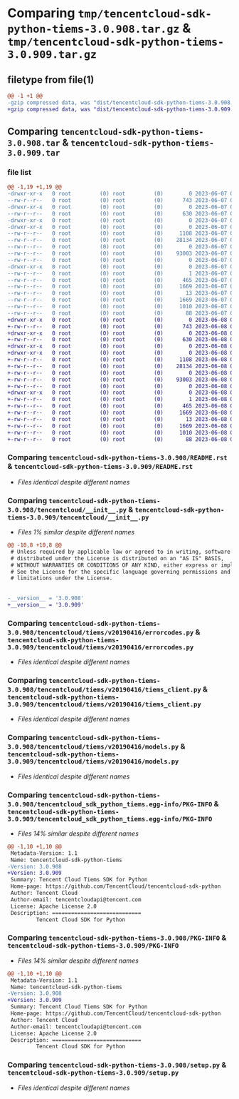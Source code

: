 # Comparing `tmp/tencentcloud-sdk-python-tiems-3.0.908.tar.gz` & `tmp/tencentcloud-sdk-python-tiems-3.0.909.tar.gz`

## filetype from file(1)

```diff
@@ -1 +1 @@
-gzip compressed data, was "dist/tencentcloud-sdk-python-tiems-3.0.908.tar", last modified: Wed Jun  7 00:34:27 2023, max compression
+gzip compressed data, was "dist/tencentcloud-sdk-python-tiems-3.0.909.tar", last modified: Thu Jun  8 00:35:24 2023, max compression
```

## Comparing `tencentcloud-sdk-python-tiems-3.0.908.tar` & `tencentcloud-sdk-python-tiems-3.0.909.tar`

### file list

```diff
@@ -1,19 +1,19 @@
-drwxr-xr-x   0 root         (0) root         (0)        0 2023-06-07 00:34:27.000000 tencentcloud-sdk-python-tiems-3.0.908/
--rw-r--r--   0 root         (0) root         (0)      743 2023-06-07 00:34:27.000000 tencentcloud-sdk-python-tiems-3.0.908/README.rst
-drwxr-xr-x   0 root         (0) root         (0)        0 2023-06-07 00:34:27.000000 tencentcloud-sdk-python-tiems-3.0.908/tencentcloud/
--rw-r--r--   0 root         (0) root         (0)      630 2023-06-07 00:34:27.000000 tencentcloud-sdk-python-tiems-3.0.908/tencentcloud/__init__.py
-drwxr-xr-x   0 root         (0) root         (0)        0 2023-06-07 00:34:27.000000 tencentcloud-sdk-python-tiems-3.0.908/tencentcloud/tiems/
-drwxr-xr-x   0 root         (0) root         (0)        0 2023-06-07 00:34:27.000000 tencentcloud-sdk-python-tiems-3.0.908/tencentcloud/tiems/v20190416/
--rw-r--r--   0 root         (0) root         (0)     1108 2023-06-07 00:34:27.000000 tencentcloud-sdk-python-tiems-3.0.908/tencentcloud/tiems/v20190416/errorcodes.py
--rw-r--r--   0 root         (0) root         (0)    28134 2023-06-07 00:34:27.000000 tencentcloud-sdk-python-tiems-3.0.908/tencentcloud/tiems/v20190416/tiems_client.py
--rw-r--r--   0 root         (0) root         (0)        0 2023-06-07 00:34:27.000000 tencentcloud-sdk-python-tiems-3.0.908/tencentcloud/tiems/v20190416/__init__.py
--rw-r--r--   0 root         (0) root         (0)    93003 2023-06-07 00:34:27.000000 tencentcloud-sdk-python-tiems-3.0.908/tencentcloud/tiems/v20190416/models.py
--rw-r--r--   0 root         (0) root         (0)        0 2023-06-07 00:34:27.000000 tencentcloud-sdk-python-tiems-3.0.908/tencentcloud/tiems/__init__.py
-drwxr-xr-x   0 root         (0) root         (0)        0 2023-06-07 00:34:27.000000 tencentcloud-sdk-python-tiems-3.0.908/tencentcloud_sdk_python_tiems.egg-info/
--rw-r--r--   0 root         (0) root         (0)        1 2023-06-07 00:34:27.000000 tencentcloud-sdk-python-tiems-3.0.908/tencentcloud_sdk_python_tiems.egg-info/dependency_links.txt
--rw-r--r--   0 root         (0) root         (0)      465 2023-06-07 00:34:27.000000 tencentcloud-sdk-python-tiems-3.0.908/tencentcloud_sdk_python_tiems.egg-info/SOURCES.txt
--rw-r--r--   0 root         (0) root         (0)     1669 2023-06-07 00:34:27.000000 tencentcloud-sdk-python-tiems-3.0.908/tencentcloud_sdk_python_tiems.egg-info/PKG-INFO
--rw-r--r--   0 root         (0) root         (0)       13 2023-06-07 00:34:27.000000 tencentcloud-sdk-python-tiems-3.0.908/tencentcloud_sdk_python_tiems.egg-info/top_level.txt
--rw-r--r--   0 root         (0) root         (0)     1669 2023-06-07 00:34:27.000000 tencentcloud-sdk-python-tiems-3.0.908/PKG-INFO
--rw-r--r--   0 root         (0) root         (0)     1010 2023-06-07 00:34:27.000000 tencentcloud-sdk-python-tiems-3.0.908/setup.py
--rw-r--r--   0 root         (0) root         (0)       88 2023-06-07 00:34:27.000000 tencentcloud-sdk-python-tiems-3.0.908/setup.cfg
+drwxr-xr-x   0 root         (0) root         (0)        0 2023-06-08 00:35:24.000000 tencentcloud-sdk-python-tiems-3.0.909/
+-rw-r--r--   0 root         (0) root         (0)      743 2023-06-08 00:35:24.000000 tencentcloud-sdk-python-tiems-3.0.909/README.rst
+drwxr-xr-x   0 root         (0) root         (0)        0 2023-06-08 00:35:24.000000 tencentcloud-sdk-python-tiems-3.0.909/tencentcloud/
+-rw-r--r--   0 root         (0) root         (0)      630 2023-06-08 00:35:24.000000 tencentcloud-sdk-python-tiems-3.0.909/tencentcloud/__init__.py
+drwxr-xr-x   0 root         (0) root         (0)        0 2023-06-08 00:35:24.000000 tencentcloud-sdk-python-tiems-3.0.909/tencentcloud/tiems/
+drwxr-xr-x   0 root         (0) root         (0)        0 2023-06-08 00:35:24.000000 tencentcloud-sdk-python-tiems-3.0.909/tencentcloud/tiems/v20190416/
+-rw-r--r--   0 root         (0) root         (0)     1108 2023-06-08 00:35:24.000000 tencentcloud-sdk-python-tiems-3.0.909/tencentcloud/tiems/v20190416/errorcodes.py
+-rw-r--r--   0 root         (0) root         (0)    28134 2023-06-08 00:35:24.000000 tencentcloud-sdk-python-tiems-3.0.909/tencentcloud/tiems/v20190416/tiems_client.py
+-rw-r--r--   0 root         (0) root         (0)        0 2023-06-08 00:35:24.000000 tencentcloud-sdk-python-tiems-3.0.909/tencentcloud/tiems/v20190416/__init__.py
+-rw-r--r--   0 root         (0) root         (0)    93003 2023-06-08 00:35:24.000000 tencentcloud-sdk-python-tiems-3.0.909/tencentcloud/tiems/v20190416/models.py
+-rw-r--r--   0 root         (0) root         (0)        0 2023-06-08 00:35:24.000000 tencentcloud-sdk-python-tiems-3.0.909/tencentcloud/tiems/__init__.py
+drwxr-xr-x   0 root         (0) root         (0)        0 2023-06-08 00:35:24.000000 tencentcloud-sdk-python-tiems-3.0.909/tencentcloud_sdk_python_tiems.egg-info/
+-rw-r--r--   0 root         (0) root         (0)        1 2023-06-08 00:35:24.000000 tencentcloud-sdk-python-tiems-3.0.909/tencentcloud_sdk_python_tiems.egg-info/dependency_links.txt
+-rw-r--r--   0 root         (0) root         (0)      465 2023-06-08 00:35:24.000000 tencentcloud-sdk-python-tiems-3.0.909/tencentcloud_sdk_python_tiems.egg-info/SOURCES.txt
+-rw-r--r--   0 root         (0) root         (0)     1669 2023-06-08 00:35:24.000000 tencentcloud-sdk-python-tiems-3.0.909/tencentcloud_sdk_python_tiems.egg-info/PKG-INFO
+-rw-r--r--   0 root         (0) root         (0)       13 2023-06-08 00:35:24.000000 tencentcloud-sdk-python-tiems-3.0.909/tencentcloud_sdk_python_tiems.egg-info/top_level.txt
+-rw-r--r--   0 root         (0) root         (0)     1669 2023-06-08 00:35:24.000000 tencentcloud-sdk-python-tiems-3.0.909/PKG-INFO
+-rw-r--r--   0 root         (0) root         (0)     1010 2023-06-08 00:35:24.000000 tencentcloud-sdk-python-tiems-3.0.909/setup.py
+-rw-r--r--   0 root         (0) root         (0)       88 2023-06-08 00:35:24.000000 tencentcloud-sdk-python-tiems-3.0.909/setup.cfg
```

### Comparing `tencentcloud-sdk-python-tiems-3.0.908/README.rst` & `tencentcloud-sdk-python-tiems-3.0.909/README.rst`

 * *Files identical despite different names*

### Comparing `tencentcloud-sdk-python-tiems-3.0.908/tencentcloud/__init__.py` & `tencentcloud-sdk-python-tiems-3.0.909/tencentcloud/__init__.py`

 * *Files 1% similar despite different names*

```diff
@@ -10,8 +10,8 @@
 # Unless required by applicable law or agreed to in writing, software
 # distributed under the License is distributed on an "AS IS" BASIS,
 # WITHOUT WARRANTIES OR CONDITIONS OF ANY KIND, either express or implied.
 # See the License for the specific language governing permissions and
 # limitations under the License.
 
 
-__version__ = '3.0.908'
+__version__ = '3.0.909'
```

### Comparing `tencentcloud-sdk-python-tiems-3.0.908/tencentcloud/tiems/v20190416/errorcodes.py` & `tencentcloud-sdk-python-tiems-3.0.909/tencentcloud/tiems/v20190416/errorcodes.py`

 * *Files identical despite different names*

### Comparing `tencentcloud-sdk-python-tiems-3.0.908/tencentcloud/tiems/v20190416/tiems_client.py` & `tencentcloud-sdk-python-tiems-3.0.909/tencentcloud/tiems/v20190416/tiems_client.py`

 * *Files identical despite different names*

### Comparing `tencentcloud-sdk-python-tiems-3.0.908/tencentcloud/tiems/v20190416/models.py` & `tencentcloud-sdk-python-tiems-3.0.909/tencentcloud/tiems/v20190416/models.py`

 * *Files identical despite different names*

### Comparing `tencentcloud-sdk-python-tiems-3.0.908/tencentcloud_sdk_python_tiems.egg-info/PKG-INFO` & `tencentcloud-sdk-python-tiems-3.0.909/tencentcloud_sdk_python_tiems.egg-info/PKG-INFO`

 * *Files 14% similar despite different names*

```diff
@@ -1,10 +1,10 @@
 Metadata-Version: 1.1
 Name: tencentcloud-sdk-python-tiems
-Version: 3.0.908
+Version: 3.0.909
 Summary: Tencent Cloud Tiems SDK for Python
 Home-page: https://github.com/TencentCloud/tencentcloud-sdk-python
 Author: Tencent Cloud
 Author-email: tencentcloudapi@tencent.com
 License: Apache License 2.0
 Description: ============================
         Tencent Cloud SDK for Python
```

### Comparing `tencentcloud-sdk-python-tiems-3.0.908/PKG-INFO` & `tencentcloud-sdk-python-tiems-3.0.909/PKG-INFO`

 * *Files 14% similar despite different names*

```diff
@@ -1,10 +1,10 @@
 Metadata-Version: 1.1
 Name: tencentcloud-sdk-python-tiems
-Version: 3.0.908
+Version: 3.0.909
 Summary: Tencent Cloud Tiems SDK for Python
 Home-page: https://github.com/TencentCloud/tencentcloud-sdk-python
 Author: Tencent Cloud
 Author-email: tencentcloudapi@tencent.com
 License: Apache License 2.0
 Description: ============================
         Tencent Cloud SDK for Python
```

### Comparing `tencentcloud-sdk-python-tiems-3.0.908/setup.py` & `tencentcloud-sdk-python-tiems-3.0.909/setup.py`

 * *Files identical despite different names*

